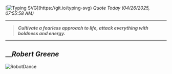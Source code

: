 [![Typing SVG](https://readme-typing-svg.herokuapp.com?font=Press+Start+2P&color=C2F784&size=35&width=900&height=100&lines=Hello+World%2C+I'm+Hung+!)](https://git.io/typing-svg) 
_Quote Today (04/26/2025, 07:55:58 AM)_
___
>**_Cultivate a fearless approach to life, attack everything with boldness and energy._**
___

## __**_Robert Greene_**

![RobotDance](src/assets/images/robot-dancing-dribble.gif?style=center)
